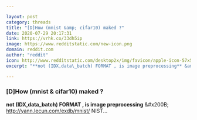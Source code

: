 ```yaml
---

layout: post
category: threads
title: "[D]How (mnist &amp; cifar10) maked ?"
date: 2020-07-29 20:17:31
link: https://vrhk.co/33dh5ip
image: https://www.redditstatic.com/new-icon.png
domain: reddit.com
author: "reddit"
icon: http://www.redditstatic.com/desktop2x/img/favicon/apple-icon-57x57.png
excerpt: "**not (IDX,data\_batch) FORMAT , is image preprocessing** &amp;#x200B; [<http://yann.lecun.com/exdb/mnist/>](<http://yann.lecun.com/exdb/mnist/>) NIST..."

---
```


### [D]How (mnist &amp; cifar10) maked ?

**not (IDX,data\_batch) FORMAT , is image preprocessing** &amp;#x200B; [<http://yann.lecun.com/exdb/mnist/>](<http://yann.lecun.com/exdb/mnist/>) NIST...